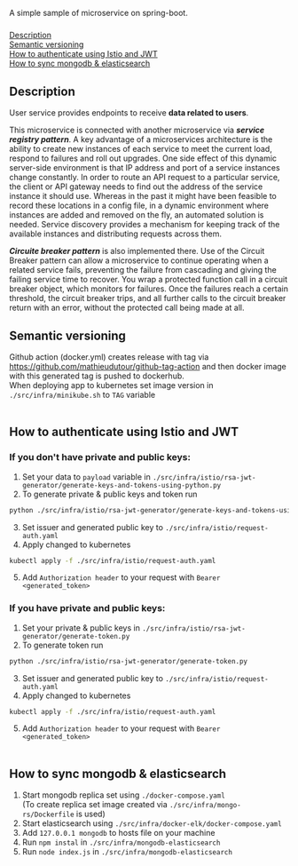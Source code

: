 
A simple sample of microservice on spring-boot.

##### 
[Description](#description)<br/>
[Semantic versioning](#version)<br/>
[How to authenticate using Istio and JWT](#istio)<br/>
[How to sync mongodb & elasticsearch](#sync)


<a id="description"></a>
## Description

User service provides endpoints to receive **data related to users**.<br/>

This microservice is connected with another microservice via ***service registry pattern***. A key advantage of a microservices architecture is the ability to create new instances of each service to meet the current load, respond to failures and roll out upgrades. One side effect of this dynamic server-side environment is that IP address and port of a service instances change constantly. In order to route an API request to a particular service, the client or API gateway needs to find out the address of the service instance it should use. Whereas in the past it might have been feasible to record these locations in a config file, in a dynamic environment where instances are added and removed on the fly, an automated solution is needed. Service discovery provides a mechanism for keeping track of the available instances and distributing requests across them.

***Circuite breaker pattern*** is also implemented there. Use of the Circuit Breaker pattern can allow a microservice to continue operating when a related service fails, preventing the failure from cascading and giving the failing service time to recover. You wrap a protected function call in a circuit breaker object, which monitors for failures. Once the failures reach a certain threshold, the circuit breaker trips, and all further calls to the circuit breaker return with an error, without the protected call being made at all.


<a id="version"></a>
## Semantic versioning

Github action (docker.yml) creates release with tag via https://github.com/mathieudutour/github-tag-action
and then docker image with this generated tag is pushed to dockerhub. <br/>
When deploying app to kubernetes set image version in ```./src/infra/minikube.sh``` to ```TAG``` variable
<br/><br/>

<a id="istio"></a>
## How to authenticate using Istio and JWT

### If you don't have private and public keys:

1. Set your data to ```payload``` variable in ```./src/infra/istio/rsa-jwt-generator/generate-keys-and-tokens-using-python.py```
2. To generate private & public keys and token run 
```bash
python ./src/infra/istio/rsa-jwt-generator/generate-keys-and-tokens-using-python.py
```
3. Set issuer and generated public key to ```./src/infra/istio/request-auth.yaml```
4. Apply changed to kubernetes 
```bash
kubectl apply -f ./src/infra/istio/request-auth.yaml
```
5. Add ```Authorization header``` to your request with ```Bearer <generated_token>```


### If you have private and public keys:

1. Set your private & public keys in ```./src/infra/istio/rsa-jwt-generator/generate-token.py```
2. To generate token run
```bash
python ./src/infra/istio/rsa-jwt-generator/generate-token.py
```
3. Set issuer and generated public key to ```./src/infra/istio/request-auth.yaml```
4. Apply changed to kubernetes
```bash
kubectl apply -f ./src/infra/istio/request-auth.yaml
```
5. Add ```Authorization header``` to your request with ```Bearer <generated_token>```
<br/><br/>

<a id="sync"></a>
## How to sync mongodb & elasticsearch

1. Start mongodb replica set using ```./docker-compose.yaml``` <br/>
(To create replica set image created via ```./src/infra/mongo-rs/Dockerfile``` is used)
2. Start elasticsearch using ```./src/infra/docker-elk/docker-compose.yaml```
3. Add ```127.0.0.1 mongodb``` to hosts file on your machine
4. Run ```npm instal``` in ```./src/infra/mongodb-elasticsearch```
5. Run ```node index.js``` in ```./src/infra/mongodb-elasticsearch```


